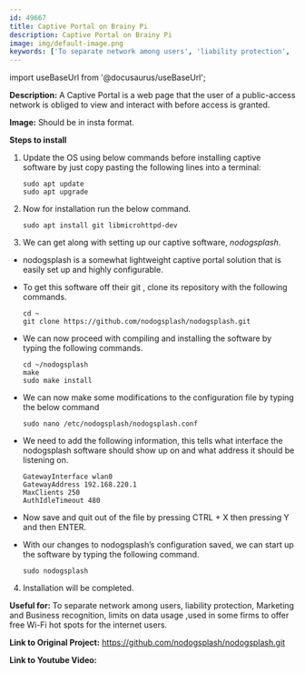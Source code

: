 ```yaml
---
id: 49667
title: Captive Portal on Brainy Pi
description: Captive Portal on Brainy Pi
image: img/default-image.png
keywords: ['To separate network among users', 'liability protection', 'Marketing and Business recognition', 'limits on data usage', 'used in some firms to offer free Wi-Fi hot spots for the internet users']
---
```



import useBaseUrl from '@docusaurus/useBaseUrl';




**Description:** A Captive Portal is a web page that the user of a public-access network is obliged to view and interact with before access is granted.

**Image:** Should be in insta format.

**Steps to install**

1. Update the OS using below commands before installing captive software by 
   just copy pasting the following lines into a terminal:
 
    ```
    sudo apt update
    sudo apt upgrade
    ```

2. Now for installation run the below command.

   ```
   sudo apt install git libmicrohttpd-dev
   ```

3. We can get along with setting up our captive software, _nodogsplash_.

* nodogsplash is a somewhat lightweight captive portal solution that is easily set up and 
  highly configurable.

* To get this software off their git , clone its repository with the following commands.

  ```
  cd ~
  git clone https://github.com/nodogsplash/nodogsplash.git
  ```

* We can now proceed with compiling and installing the software by typing the following 
 commands.

  ```
  cd ~/nodogsplash
  make
  sudo make install
  ```

* We can now make some modifications to the configuration file by typing the below command

  ```
  sudo nano /etc/nodogsplash/nodogsplash.conf
  ```

* We need to add the following information, this tells what interface the nodogsplash 
  software should show up on and what address it should be listening on.

  ```
  GatewayInterface wlan0
  GatewayAddress 192.168.220.1
  MaxClients 250
  AuthIdleTimeout 480
  ```

* Now save and quit out of the file by pressing CTRL + X then pressing Y and then ENTER.

* With our changes to nodogsplash’s configuration saved, we can start up the software by 
  typing the following command.

  ```
  sudo nodogsplash
  ```
4. Installation will be completed.  

**Useful for:** To separate network among users, liability protection, Marketing and Business recognition, limits on data usage ,used in some firms to offer free Wi-Fi hot spots for the internet users.  

**Link to Original Project:** https://github.com/nodogsplash/nodogsplash.git

**Link to Youtube Video:** 